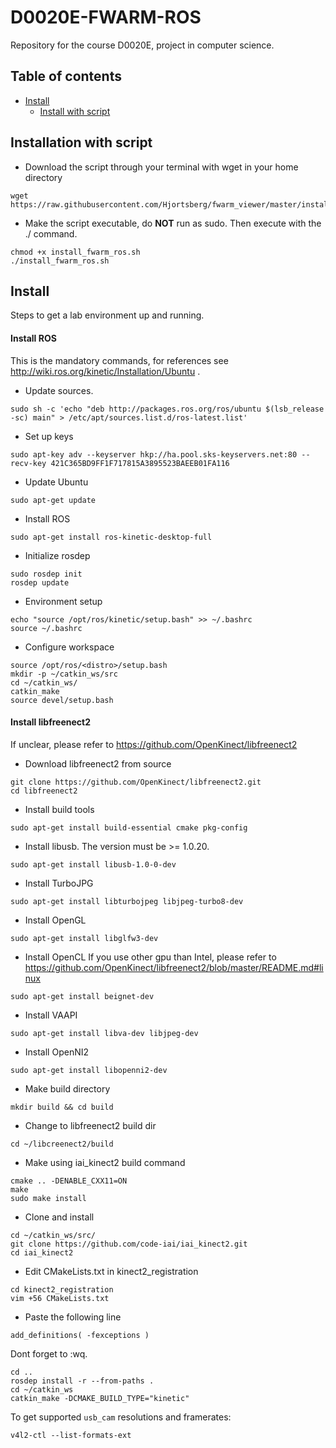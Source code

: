 # D0020E-FWARM-ROS
Repository for the course D0020E, project in computer science. 

## Table of contents
- [Install](#install)
  * [Install with script](#installation-script)
## Installation with script
* Download the script through your terminal with wget in your home directory
```
wget https://raw.githubusercontent.com/Hjortsberg/fwarm_viewer/master/install_fwarm_ros.sh
```
* Make the script executable, do __NOT__ run as sudo. Then execute with the ./ command.
```
chmod +x install_fwarm_ros.sh
./install_fwarm_ros.sh
```
## Install
Steps to get a lab environment up and running.

#### Install ROS
This is the mandatory commands, for references see http://wiki.ros.org/kinetic/Installation/Ubuntu .
* Update sources.
```
sudo sh -c 'echo "deb http://packages.ros.org/ros/ubuntu $(lsb_release -sc) main" > /etc/apt/sources.list.d/ros-latest.list'  
```
* Set up keys
```
sudo apt-key adv --keyserver hkp://ha.pool.sks-keyservers.net:80 --recv-key 421C365BD9FF1F717815A3895523BAEEB01FA116
```
* Update Ubuntu 
```
sudo apt-get update
```
* Install ROS
```
sudo apt-get install ros-kinetic-desktop-full
```
* Initialize rosdep
``` 
sudo rosdep init
rosdep update 
```
* Environment setup
```
echo "source /opt/ros/kinetic/setup.bash" >> ~/.bashrc
source ~/.bashrc
```
* Configure workspace
```
source /opt/ros/<distro>/setup.bash
mkdir -p ~/catkin_ws/src
cd ~/catkin_ws/
catkin_make
source devel/setup.bash
```
#### Install libfreenect2
If unclear, please refer to https://github.com/OpenKinect/libfreenect2
* Download libfreenect2 from source
```
git clone https://github.com/OpenKinect/libfreenect2.git
cd libfreenect2
```
* Install build tools
```
sudo apt-get install build-essential cmake pkg-config
```
* Install libusb. The version must be >= 1.0.20. 
```
sudo apt-get install libusb-1.0-0-dev
```
* Install TurboJPG
```
sudo apt-get install libturbojpeg libjpeg-turbo8-dev
```
* Install OpenGL 
```
sudo apt-get install libglfw3-dev
```
* Install OpenCL 
If you use other gpu than Intel, please refer to https://github.com/OpenKinect/libfreenect2/blob/master/README.md#linux
```
sudo apt-get install beignet-dev
```
* Install VAAPI
```
sudo apt-get install libva-dev libjpeg-dev
```
* Install OpenNI2
```
sudo apt-get install libopenni2-dev
```
* Make build directory
```
mkdir build && cd build
```

* Change to libfreenect2 build dir
```
cd ~/libcreenect2/build
```
* Make using iai_kinect2 build command
```
cmake .. -DENABLE_CXX11=ON
make
sudo make install 
```
* Clone and install
```
cd ~/catkin_ws/src/
git clone https://github.com/code-iai/iai_kinect2.git
cd iai_kinect2
```
* Edit CMakeLists.txt in kinect2_registration
```
cd kinect2_registration
vim +56 CMakeLists.txt
```
* Paste the following line
```
add_definitions( -fexceptions )
```
Dont forget to :wq.
```
cd ..
rosdep install -r --from-paths .
cd ~/catkin_ws
catkin_make -DCMAKE_BUILD_TYPE="kinetic"
```  

To get supported ```usb_cam``` resolutions and framerates: 
```
v4l2-ctl --list-formats-ext
```
